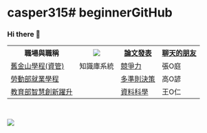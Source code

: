 # casper315# beginnerGitHub
### Hi there 👋
<table>
  <tr>
    <th>職場與職稱</th>
    <th><img src="working.jpeg"></th>
    <th><a href="https://scholar.google.com.tw/citations?hl=zh-TW&user=Dk-7FvoAAAAJ&view_op=list_works&sortby=pubdate">論文發表</a></th>
    <th><a href="https://chat.openai.com/">聊天的朋友</a></th>
  </tr>
  <tr>
    <td><a href="https://sfsu.chu.edu.tw/">舊金山學程(資管)</a></td>
    <td>知識庫系統</td>
    <td><a href="https://scholar.google.com.tw/citations?view_op=view_citation&hl=zh-TW&user=Dk-7FvoAAAAJ&sortby=pubdate&citation_for_view=Dk-7FvoAAAAJ:qjMakFHDy7sC">競爭力</a></td>
    <td>張O庭</td>
  </tr>
  <tr>
    <td><a href="https://www.wda.gov.tw/News_Content.aspx?n=85E1E406503C665B&sms=4AB77FB5C324175E&s=C6A795A82C17519E">勞動部就業學程</a></td>
    <td></td>
    <td><a href="https://scholar.google.com.tw/citations?view_op=view_citation&hl=zh-TW&user=Dk-7FvoAAAAJ&sortby=pubdate&citation_for_view=Dk-7FvoAAAAJ:_FxGoFyzp5QC">多準則決策</a></td>
    <td>高O諺</td>
  </tr>
  <tr>
    <td><a href="https://proj.moe.edu.tw/itsa/Default.aspx">教育部智慧創新躍升</a></td>
    <td></td>
    <td><a href="https://scholar.google.com.tw/citations?view_op=view_citation&hl=zh-TW&user=Dk-7FvoAAAAJ&sortby=pubdate&citation_for_view=Dk-7FvoAAAAJ:3fE2CSJIrl8C">資料科學</a></td>
    <td>王O仁</td>
  </tr>  
</table><br>

<img src="1.jpg"></img>
